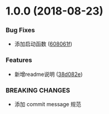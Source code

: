 <a name="1.0.0"></a>
# 1.0.0 (2018-08-23)


### Bug Fixes

* 添加启动函数 ([608061f](https://github.com/xmyxm/studylog/commit/608061f))


### Features

* 新增readme说明 ([38d082e](https://github.com/xmyxm/studylog/commit/38d082e))


### BREAKING CHANGES

* 添加 commit message 规范



